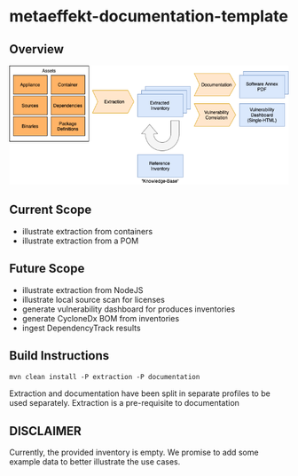 # metaeffekt-documentation-template

## Overview

![Alt](doc/overview.png)

## Current Scope
- illustrate extraction from containers
- illustrate extraction from a POM
  
## Future Scope
- illustrate extraction from NodeJS
- illustrate local source scan for licenses
- generate vulnerability dashboard for produces inventories
- generate CycloneDx BOM from inventories
- ingest DependencyTrack results

## Build Instructions

    mvn clean install -P extraction -P documentation

Extraction and documentation have been split in separate profiles to
be used separately. Extraction is a pre-requisite to documentation

## DISCLAIMER
Currently, the provided inventory is empty. We promise to add some example
data to better illustrate the use cases.
